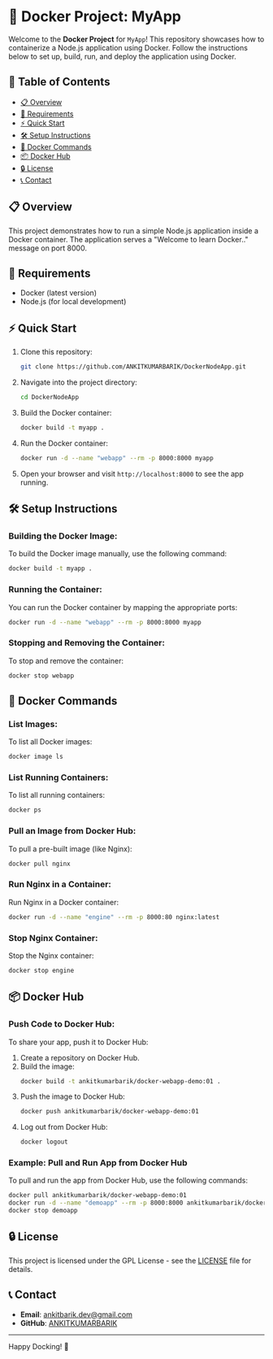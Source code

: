 
# 🐳 Docker Project: MyApp

Welcome to the **Docker Project** for `MyApp`! This repository showcases how to containerize a Node.js application using Docker. Follow the instructions below to set up, build, run, and deploy the application using Docker.

## 📝 Table of Contents
- [📋 Overview](#overview)
- [🔧 Requirements](#requirements)
- [⚡ Quick Start](#quick-start)
- [🛠️ Setup Instructions](#setup-instructions)
- [🐳 Docker Commands](#docker-commands)
- [📦 Docker Hub](#docker-hub)
- [🔒 License](#license)
- [📞 Contact](#contact)

## 📋 Overview
This project demonstrates how to run a simple Node.js application inside a Docker container. The application serves a "Welcome to learn Docker.." message on port 8000.

## 🔧 Requirements
- Docker (latest version)
- Node.js (for local development)

## ⚡ Quick Start

1. Clone this repository:
   ```bash
   git clone https://github.com/ANKITKUMARBARIK/DockerNodeApp.git
   ```

2. Navigate into the project directory:
   ```bash
   cd DockerNodeApp
   ```

3. Build the Docker container:
   ```bash
   docker build -t myapp .
   ```

4. Run the Docker container:
   ```bash
   docker run -d --name "webapp" --rm -p 8000:8000 myapp
   ```

5. Open your browser and visit `http://localhost:8000` to see the app running.

## 🛠️ Setup Instructions

### Building the Docker Image:
To build the Docker image manually, use the following command:
```bash
docker build -t myapp .
```

### Running the Container:
You can run the Docker container by mapping the appropriate ports:
```bash
docker run -d --name "webapp" --rm -p 8000:8000 myapp
```

### Stopping and Removing the Container:
To stop and remove the container:
```bash
docker stop webapp
```

## 🐳 Docker Commands

### List Images:
To list all Docker images:
```bash
docker image ls
```

### List Running Containers:
To list all running containers:
```bash
docker ps
```

### Pull an Image from Docker Hub:
To pull a pre-built image (like Nginx):
```bash
docker pull nginx
```

### Run Nginx in a Container:
Run Nginx in a Docker container:
```bash
docker run -d --name "engine" --rm -p 8000:80 nginx:latest
```

### Stop Nginx Container:
Stop the Nginx container:
```bash
docker stop engine
```

## 📦 Docker Hub

### Push Code to Docker Hub:
To share your app, push it to Docker Hub:
1. Create a repository on Docker Hub.
2. Build the image:
   ```bash
   docker build -t ankitkumarbarik/docker-webapp-demo:01 .
   ```
3. Push the image to Docker Hub:
   ```bash
   docker push ankitkumarbarik/docker-webapp-demo:01
   ```
4. Log out from Docker Hub:
   ```bash
   docker logout
   ```

### Example: Pull and Run App from Docker Hub
To pull and run the app from Docker Hub, use the following commands:
```bash
docker pull ankitkumarbarik/docker-webapp-demo:01
docker run -d --name "demoapp" --rm -p 8000:8000 ankitkumarbarik/docker-webapp-demo:01
docker stop demoapp
```

## 🔒 License
This project is licensed under the GPL License - see the [LICENSE](LICENSE) file for details.

## 📞 Contact
- **Email**: ankitbarik.dev@gmail.com
- **GitHub**: [ANKITKUMARBARIK](https://github.com/ANKITKUMARBARIK)

---

Happy Docking! 🎉
